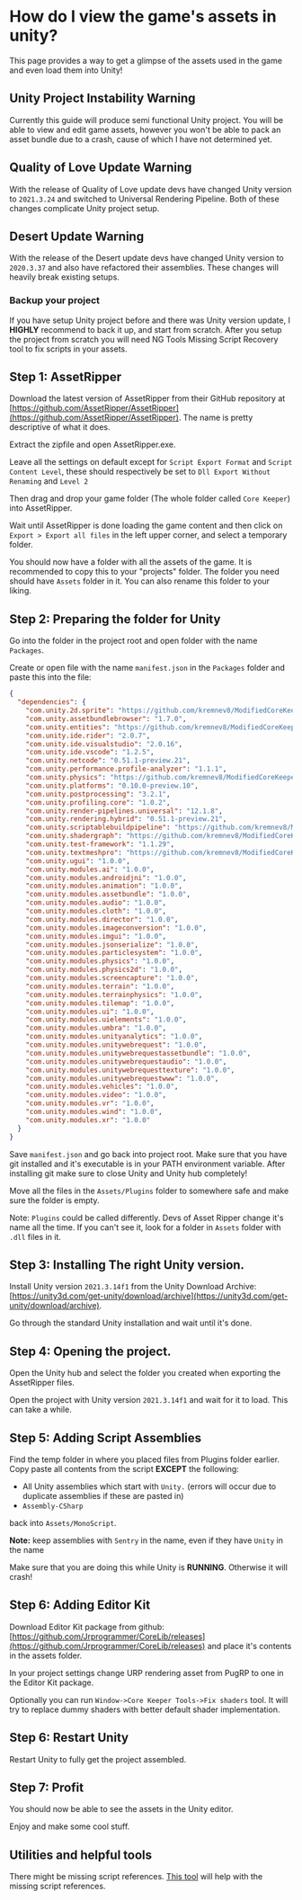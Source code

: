 # How do I view the game's assets in unity?

This page provides a way to get a glimpse of the assets used in the game and even load them into Unity!

## Unity Project Instability Warning

Currently this guide will produce semi functional Unity project. You will be able to view and edit game assets, however you won't be able to pack an asset bundle due to a crash, cause of which I have not determined yet.

## Quality of Love Update Warning

With the release of Quality of Love update devs have changed Unity version to `2021.3.24` and switched to Universal Rendering Pipeline. Both of these changes complicate Unity project setup.

## Desert Update Warning

With the release of the Desert update devs have changed Unity version to `2020.3.37` and also have refactored their assemblies. These changes will heavily break existing setups.

### Backup your project

If you have setup Unity project before and there was Unity version update, I **HIGHLY** recommend to back it up, and start from scratch. After you setup the project from scratch you will need NG Tools Missing Script Recovery tool to fix scripts in your assets.

## Step 1: AssetRipper

Download the latest version of AssetRipper from their GitHub repository at [https://github.com/AssetRipper/AssetRipper](https://github.com/AssetRipper/AssetRipper). The name is pretty descriptive of what it does.

Extract the zipfile and open AssetRipper.exe.

Leave all the settings on default except for `Script Export Format` and `Script Content Level`, these should respectively be set to `Dll Export Without Renaming` and `Level 2`

Then drag and drop your game folder (The whole folder called `Core Keeper`) into AssetRipper.

Wait until AssetRipper is done loading the game content and then click on `Export > Export all files` in the left upper corner, and select a temporary folder.

You should now have a folder with all the assets of the game. It is recommended to copy this to your "projects" folder. The folder you need should have `Assets` folder in it. You can also rename this folder to your liking.

## Step 2: Preparing the folder for Unity

Go into the folder in the project root and open folder with the name `Packages`.

Create or open file with the name `manifest.json` in the `Packages` folder and paste this into the file:

```json
{
  "dependencies": {
    "com.unity.2d.sprite": "https://github.com/kremnev8/ModifiedCoreKeeperPackages.git?path=/com.unity.2d.sprite@1.0.0",
    "com.unity.assetbundlebrowser": "1.7.0",
    "com.unity.entities": "https://github.com/kremnev8/ModifiedCoreKeeperPackages.git?path=/com.unity.entities@0.51.1-preview.21",
    "com.unity.ide.rider": "2.0.7",
    "com.unity.ide.visualstudio": "2.0.16",
    "com.unity.ide.vscode": "1.2.5",
    "com.unity.netcode": "0.51.1-preview.21",
    "com.unity.performance.profile-analyzer": "1.1.1",
    "com.unity.physics": "https://github.com/kremnev8/ModifiedCoreKeeperPackages.git?path=/com.unity.physics@0.51.1-preview.21",
    "com.unity.platforms": "0.10.0-preview.10",
    "com.unity.postprocessing": "3.2.1",
    "com.unity.profiling.core": "1.0.2",
    "com.unity.render-pipelines.universal": "12.1.8",
    "com.unity.rendering.hybrid": "0.51.1-preview.21",
    "com.unity.scriptablebuildpipeline": "https://github.com/kremnev8/ModifiedCoreKeeperPackages.git?path=/com.unity.scriptablebuildpipeline@1.19.2",
    "com.unity.shadergraph": "https://github.com/kremnev8/ModifiedCoreKeeperPackages.git?path=/com.unity.shadergraph@12.1.8",
    "com.unity.test-framework": "1.1.29",
    "com.unity.textmeshpro": "https://github.com/kremnev8/ModifiedCoreKeeperPackages.git?path=/com.unity.textmeshpro@3.0.6",
    "com.unity.ugui": "1.0.0",
    "com.unity.modules.ai": "1.0.0",
    "com.unity.modules.androidjni": "1.0.0",
    "com.unity.modules.animation": "1.0.0",
    "com.unity.modules.assetbundle": "1.0.0",
    "com.unity.modules.audio": "1.0.0",
    "com.unity.modules.cloth": "1.0.0",
    "com.unity.modules.director": "1.0.0",
    "com.unity.modules.imageconversion": "1.0.0",
    "com.unity.modules.imgui": "1.0.0",
    "com.unity.modules.jsonserialize": "1.0.0",
    "com.unity.modules.particlesystem": "1.0.0",
    "com.unity.modules.physics": "1.0.0",
    "com.unity.modules.physics2d": "1.0.0",
    "com.unity.modules.screencapture": "1.0.0",
    "com.unity.modules.terrain": "1.0.0",
    "com.unity.modules.terrainphysics": "1.0.0",
    "com.unity.modules.tilemap": "1.0.0",
    "com.unity.modules.ui": "1.0.0",
    "com.unity.modules.uielements": "1.0.0",
    "com.unity.modules.umbra": "1.0.0",
    "com.unity.modules.unityanalytics": "1.0.0",
    "com.unity.modules.unitywebrequest": "1.0.0",
    "com.unity.modules.unitywebrequestassetbundle": "1.0.0",
    "com.unity.modules.unitywebrequestaudio": "1.0.0",
    "com.unity.modules.unitywebrequesttexture": "1.0.0",
    "com.unity.modules.unitywebrequestwww": "1.0.0",
    "com.unity.modules.vehicles": "1.0.0",
    "com.unity.modules.video": "1.0.0",
    "com.unity.modules.vr": "1.0.0",
    "com.unity.modules.wind": "1.0.0",
    "com.unity.modules.xr": "1.0.0"
  }
}
```

Save `manifest.json` and go back into project root. Make sure that you have git installed and it's executable is in your PATH environment variable. After installing git make sure to close Unity and Unity hub completely!

Move all the files in the `Assets/Plugins` folder to somewhere safe and make sure the folder is empty.

Note: `Plugins` could be called differently. Devs of Asset Ripper change it's name all the time. If you can't see it, look for a folder in `Assets` folder with `.dll` files in it.

## Step 3: Installing The right Unity version.

Install Unity version `2021.3.14f1` from the Unity Download Archive: [https://unity3d.com/get-unity/download/archive](https://unity3d.com/get-unity/download/archive).

Go through the standard Unity installation and wait until it's done.

## Step 4: Opening the project.

Open the Unity hub and select the folder you created when exporting the AssetRipper files.

Open the project with Unity version `2021.3.14f1` and wait for it to load. This can take a while.

## Step 5: Adding Script Assemblies

Find the temp folder in where you placed files from Plugins folder earlier. Copy paste all contents from the script **EXCEPT** the following:

* All Unity assemblies which start with `Unity.` (errors will occur due to duplicate assemblies if these are pasted in)
* `Assembly-CSharp`

back into `Assets/MonoScript`.&#x20;

**Note:** keep assemblies with `Sentry` in the name, even if they have `Unity` in the name

Make sure that you are doing this while Unity is **RUNNING**. Otherwise it will crash!

## Step 6: Adding Editor Kit

Download Editor Kit package from github: [https://github.com/Jrprogrammer/CoreLib/releases](https://github.com/Jrprogrammer/CoreLib/releases) and place it's contents in the assets folder.

In your project settings change URP rendering asset from PugRP to one in the Editor Kit package.

Optionally you can run `Window->Core Keeper Tools->Fix shaders` tool. It will try to replace dummy shaders with better default shader implementation.&#x20;

## Step 6: Restart Unity

Restart Unity to fully get the project assembled.

## Step 7: Profit

You should now be able to see the assets in the Unity editor.

Enjoy and make some cool stuff.&#x20;

## Utilities and helpful tools

There might be missing script references. [This tool](https://assetstore.unity.com/packages/tools/utilities/ng-missing-script-recovery-102272) will help with the missing script references.
